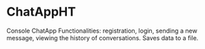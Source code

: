 # ChatAppHT

Console ChatApp
Functionalities: registration, login, sending a new message, viewing the history of conversations.
Saves data to a file.
